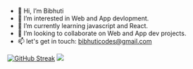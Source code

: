 - 👋 Hi, I’m Bibhuti
- 👀 I’m interested in Web and App devlopment.
- 🌱 I’m currently learning javascript and React.
- 💞️ I’m looking to collaborate on Web and App dev projects. 
- 📫 let's get in touch: bibhuticodes@gmail.com


[![GitHub Streak](https://streak-stats.demolab.com/?user=Bibhuti05&theme=dark)](https://git.io/streak-stats)
![](https://media.tenor.com/u8jwYAiT_DgAAAAC/boom-bomb.gif)

<!---
Bibhuti05/Bibhuti05 is a ✨ special ✨ repository because its `README.md` (this file) appears on your GitHub profile.
You can click the Preview link to take a look at your changes.
--->
